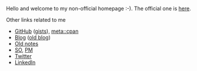 Hello and welcome to my non-official homepage :-). The official one is [here](https://jreisinger.github.io/).

Other links related to me

* [GitHub](https://github.com/jreisinger) ([gists](https://gist.github.com/search?q=user%3Ajreisinger)), [meta::cpan](https://metacpan.org/author/REISINGE)
* [Blog](https://jreisinger.github.io/blog2/) ([old blog](https://jreisinger.blogspot.com))
* [Old notes](https://jreisinger.github.io/notes/)
* [SO](https://stackoverflow.com/users/1039320/jreisinger), [PM](https://perlmonks.org/?node_id=6364;user=reisinge)
* [Twitter](https://twitter.com/JozefReisinger)
* [LinkedIn](https://www.linkedin.com/in/jozefreisinger/)
